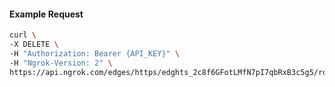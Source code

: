 <!-- Code generated for API Clients. DO NOT EDIT. -->

#### Example Request

```bash
curl \
-X DELETE \
-H "Authorization: Bearer {API_KEY}" \
-H "Ngrok-Version: 2" \
https://api.ngrok.com/edges/https/edghts_2c8f6GFotLMfN7pI7qbRxB3c5g5/routes/edghtsrt_2c8f6GuffSnUfzuRfQ1q5lcTzZj/oauth
```
